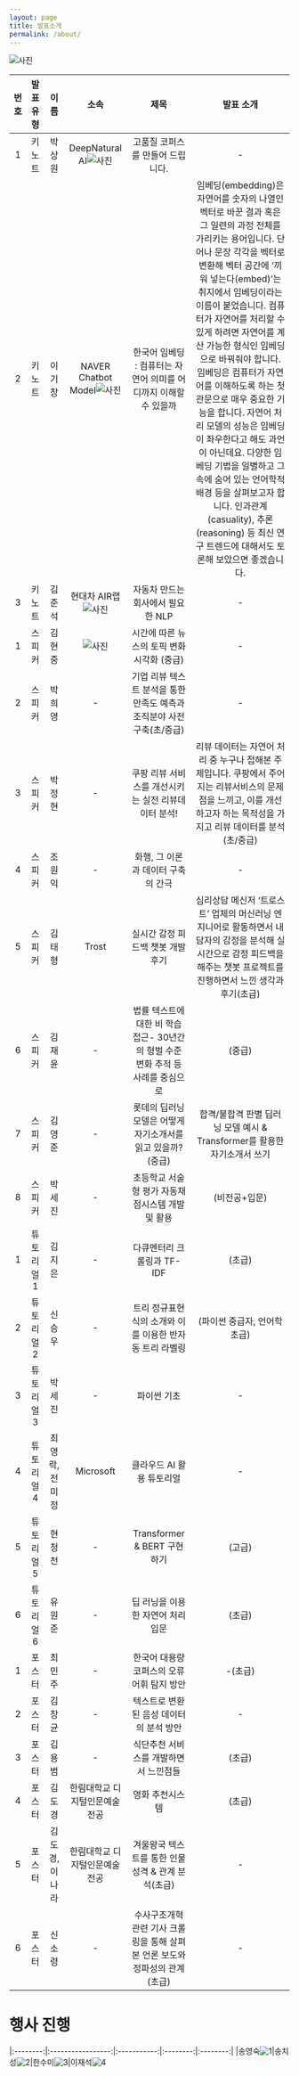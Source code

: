 ```yaml
---
layout: page
title: 발표소개
permalink: /about/
---
```



![사진](./pic/logo2.png)

<!--
"제목"을 클릭하시면 발표 자료를 보실 수 있습니다.
-->     

|번호|발표 유형|이름|소속|제목|발표 소개|
|:---:|:-----------------:|:-----------:|:--------:|:--------:|:--------------:|
|1|키노트|박상원|DeepNatural AI![사진](./pic/sang.jpg)|고품질 코퍼스를 만들어 드립니다.|-|
|2|키노트|이기창|NAVER Chatbot Model![사진](./pic/lkc.jpg)|한국어 임베딩 : 컴퓨터는 자연어 의미를 어디까지 이해할 수 있을까|임베딩(embedding)은 자연어를 숫자의 나열인 벡터로 바꾼 결과 혹은 그 일련의 과정 전체를 가리키는 용어입니다. 단어나 문장 각각을 벡터로 변환해 벡터 공간에 ‘끼워 넣는다(embed)’는 취지에서 임베딩이라는 이름이 붙었습니다. 컴퓨터가 자연어를 처리할 수 있게 하려면 자연어를 계산 가능한 형식인 임베딩으로 바꿔줘야 합니다. 임베딩은 컴퓨터가 자연어를 이해하도록 하는 첫 관문으로 매우 중요한 기능을 합니다. 자연어 처리 모델의 성능은 임베딩이 좌우한다고 해도 과언이 아닌데요. 다양한 임베딩 기법을 일별하고 그 속에 숨어 있는 언어학적 배경 등을 살펴보고자 합니다. 인과관계(casuality), 추론(reasoning) 등 최신 연구 트렌드에 대해서도 토론해 보았으면 좋겠습니다.|
|3|키노트|김준석|현대차  AIR랩![사진](./pic/jun.jpg)|자동차 만드는 회사에서 필요한 NLP|-|  
|1|스피커|김현중|![사진](./pic/kj.jpg)|시간에 따른 뉴스의 토픽 변화 시각화 (중급)|-| 
|2|스피커|박희영|-|기업 리뷰 텍스트 분석을 통한 만족도 예측과 조직분야 사전 구축(초/중급)|-|  
|3|스피커|박정현|-|쿠팡 리뷰 서비스를 개선시키는 실전 리뷰데이터 분석!|리뷰 데이터는 자연어 처리 중 누구나 접해본 주제입니다. 쿠팡에서 주어지는  리뷰서비스의 문제점을 느끼고, 이를 개선하고자 하는 목적성을 가지고 리뷰 데이터를 분석(초/중급)|            
|4|스피커|조원익|-|화행, 그 이론과 데이터 구축의 간극|-| 
|5|스피커|김태형|Trost|실시간 감정 피드백 챗봇 개발 후기|심리상담 메신저 ‘트로스트’ 업체의 머신러닝 엔지니어로 활동하면서 내담자의 감정을 분석해 실시간으로 감정 피드백을 해주는 챗봇 프로젝트를 진행하면서 느낀 생각과 후기(초급)|   
|6|스피커|김재윤|-|법률 텍스트에 대한 비 학습 접근- 30년간의 형벌 수준 변화 추적 등 사례를 중심으로|(중급)|           
|7|스피커|김영준|-|롯데의 딥러닝 모델은 어떻게 자기소개서를 읽고 있을까?(중급)|합격/불합격 판별 딥러닝 모델 예시 & Transformer를 활용한 자기소개서 쓰기|     
|8|스피커|박세진|-|초등학교 서술형 평가 자동채점시스템 개발 및 활용|(비전공+입문)|       
|1|튜토리얼1|김지은|-|다큐멘터리 크롤링과 TF-IDF|(초급)|         
|2|튜토리얼2|신승우|-|트리 정규표현식의 소개와 이를 이용한 반자동 트리 라벨링|(파이썬 중급자, 언어학 초급)|          
|3|튜토리얼3|박세진|-|파이썬 기초|-|     
|4|튜토리얼4|최영락, 전미정|Microsoft|클라우드 AI 활용 튜토리얼|-|     
|5|튜토리얼5|현청천|-|Transformer & BERT 구현하기|(고급)|     
|6|튜토리얼6|유원준|-|딥 러닝을 이용한 자연어 처리 입문|(초급)|                      
|1|포스터|최민주|-|한국어 대용량 코퍼스의 오류 어휘 탐지 방안|-(초급)|  
|2|포스터|김창균|-|텍스트로 변환된 음성 데이터의 분석 방안|-|      
|3|포스터|김용범|-|식단추천 서비스를 개발하면서 느낀점들|(초급)|  
|4|포스터|김도경|한림대학교 디지털인문예술전공 |영화 추천시스템|(초급)|  
|5|포스터|김도경, 이나라|한림대학교 디지털인문예술전공 |겨울왕국 텍스트를 통한 인물 성격 & 관계 분석(초급)|-|  
|6|포스터|신소령|-|수사구조개혁 관련 기사 크롤링을 통해 살펴본 언론 보도와 정파성의 관계 (초급)|-|  



# 행사 진행



|:--------:|:-----------------:|:-----------:|:--------:|:--------:|
|송영숙![1](./pic/song.jpg)|송치성![2](./pic/chisung.jpg)|한수미![3](./pic/sumi.jpg)|이재석![4](./pic/jslee.jpg)







